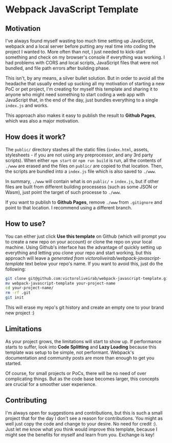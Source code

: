 # Webpack JavaScript Template

## Motivation

I've always found myself wasting too much time setting up JavaScript, webpack and a local server before putting any real time into coding the project I wanted to. More often than not, I just needed to kick-start something and check on my browser's console if everything was working. I had problems with CORS and local scripts, JavaScript files that were not bundled, and file path errors after building phase.

This isn't, by any means, a silver bullet solution. But in order to avoid all the headache that usually ended up sucking all my motivation of starting a new PoC or pet project, I'm creating for myself this template and sharing it to anyone who might need something to start coding a web app with JavaScript that, in the end of the day, just bundles everything to a single `index.js` and works.

This approach also makes it easy to publish the result to **Github Pages**, which was also a major motivation.

## How does it work?

The `public/` directory stashes all the static files (`index.html`, assets, stylesheets - if you are not using any preprocessor, and any 3rd party scripts). When either `npm start` or `npm run build` is run, all the contents of `./www` are erased and the files on `public/` are copied to that location. Then, the scripts are bundled into a `index.js` file which is also saved to `./www`.

In summary, `./www` will contain what is on `public/` + `index.js`, but if other files are built from different building processess (such as some JSON or Wasm), just point the target of such processe to `./www`.

If you want to publish to **Github Pages**, remove `./www` from `.gitignore` and point to that location. I recommend using a different branch.

## How to use?

You can either just click **Use this template** on Github (which will prompt you to create a new repo on your account) or clone the repo on your local machine. Using Github's interface has the advantage of quickly setting up everything and letting you clone your repo and start working, but this approach will leave a _generated from victoroliveirab/webpack-javascript-template_ text below your repo's name. If you want to avoid this, just do the following:

```bash
git clone git@github.com:victoroliveirab/webpack-javascript-template.git
mv webpack-javascript-template your-project-name
cd your-project-name/
rm -rf .git
git init
```

This will erase my repo's git history and create an empty one to your brand new project :)

## Limitations

As your project grows, the limitations will start to show up. If performance starts to suffer, look into **Code Splitting** and **Lazy Loading** because this template was setup to be simple, not performant. Webpack's documentation and community posts are more than enough to get you started.

Of course, for small projects or PoCs, there will be no need of over complicating things. But as the code base becomes larger, this concepts are crucial for a smoother user experience.

## Contributing

I'm always open for suggestions and contributions, but this is such a small project that for the day I don't see a reason for contributions. You might as well just copy the code and change to your desire. No need for credit :). Just let me know what you think would improve this template, because I might see the benefits for myself and learn from you. Exchange is key!
